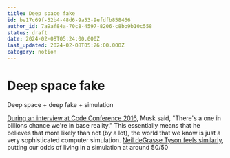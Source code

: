 ```yaml
---
title: Deep space fake
id: be17c69f-52b4-48d6-9a53-9efdfb858466
author_id: 7a9af84a-70c8-4597-8206-c8bb9b10c558
status: draft
date: 2024-02-08T05:24:00.000Z
last_updated: 2024-02-08T05:26:00.000Z
category: notion
---
```


# Deep space fake


Deep space + deep fake + simulation







[During an interview at Code Conference 2016](https://www.youtube.com/watch?v=2KK_kzrJPS8&index=1&list=PLKof9YSAshgyPqlK-UUYrHfIQaOzFPSL4), Musk said, "There's a one in billions chance we're in base reality." This essentially means that he believes that more likely than not (by a lot), the world that we know is just a very sophisticated computer simulation. [Neil deGrasse Tyson feels similarly](https://www.scientificamerican.com/article/are-we-living-in-a-computer-simulation/), putting our odds of living in a simulation at around 50/50
